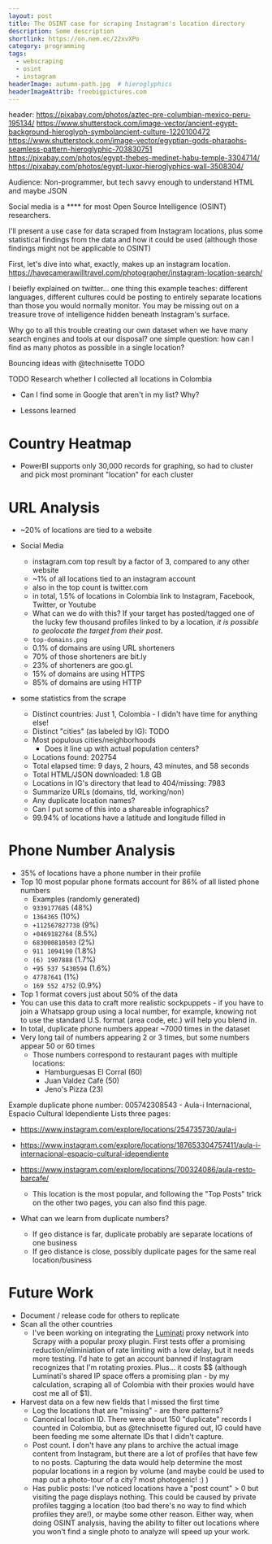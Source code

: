 ```yaml
---
layout: post
title: The OSINT case for scraping Instagram's location directory
description: Some description
shortlink: https://on.nem.ec/22xvXPo
category: programming
tags:
  - webscraping
  - osint
  - instagram
headerImage: autumn-path.jpg  # hieroglyphics
headerImageAttrib: freebigpictures.com
---
```


header:
https://pixabay.com/photos/aztec-pre-columbian-mexico-peru-195134/
https://www.shutterstock.com/image-vector/ancient-egypt-background-hieroglyph-symbolancient-culture-1220100472
https://www.shutterstock.com/image-vector/egyptian-gods-pharaohs-seamless-pattern-hieroglyphic-703830751
https://pixabay.com/photos/egypt-thebes-medinet-habu-temple-3304714/
https://pixabay.com/photos/egypt-luxor-hieroglyphics-wall-3508304/


Audience: Non-programmer, but tech savvy enough to understand HTML and maybe JSON



Social media is a **** for most Open Source Intelligence (OSINT) researchers.

I'll present a use case for data scraped from Instagram locations, plus some
statistical findings from the data and how it could be used (although those
findings might not be applicable to OSINT)

First, let's dive into what, exactly, makes up an instagram location.
https://havecamerawilltravel.com/photographer/instagram-location-search/


I beiefly explained on twitter...
one thing this example teaches: different languages, different cultures could
be posting to entirely separate locations than those you would normally monitor.
You may be missing out on a treasure trove of intelligence hidden beneath
Instagram's surface.

Why go to all this trouble creating our own dataset when we have many
search engines and tools at our disposal?
one simple question: how can I find as many photos as possible in a single
location?

Bouncing ideas with @technisette TODO

TODO Research whether I collected all locations in Colombia
* Can I find some in Google that aren't in my list? Why?


* Lessons learned



Country Heatmap
===============

* PowerBI supports only 30,000 records for graphing, so had to cluster
  and pick most prominant "location" for each cluster



URL Analysis
============

* ~20% of locations are tied to a website

* Social Media
  * instagram.com top result by a factor of 3, compared to any other website
  * ~1% of all locations tied to an instagram account
  * also in the top count is twitter.com 
  * in total, 1.5% of locations in Colombia link to Instagram, Facebook,
    Twitter, or Youtube
  * What can we do with this? If your target has posted/tagged one of the lucky
    few thousand profiles linked to by a location,
    _it is possible to geolocate the target from their post_.
  * `top-domains.png`
  * 0.1% of domains are using URL shorteners
  * 70% of those shorteners are bit.ly
  * 23% of shorteners are goo.gl.
  * 15% of domains are using HTTPS
  * 85% of domains are using HTTP




* some statistics from the scrape
  * Distinct countries: Just 1, Colombia - I didn't have time for anything else!
  * Distinct "cities" (as labeled by IG): TODO
  * Most populous cities/neighborhoods
    * Does it line up with actual population centers?
  * Locations found: 202754
  * Total elapsed time: 9 days, 2 hours, 43 minutes, and 58 seconds
  * Total HTML/JSON downloaded: 1.8 GB
  * Locations in IG's directory that lead to 404/missing: 7983
  * Summarize URLs (domains, tld, working/non)
  * Any duplicate location names?
  * Can I put some of this into a shareable infographics?
  * 99.94% of locations have a latitude and longitude filled in


Phone Number Analysis
=====================

* 35% of locations have a phone number in their profile
* Top 10 most popular phone formats account for 86% of all listed phone numbers
  * Examples (randomly generated)
  * `9339177685` (48%)
  * `1364365` (10%)
  * `+112567827738` (9%)
  * `+0469182764` (8.5%)
  * `683000810503` (2%)
  * `911 1094190` (1.8%)
  * `(6) 1907888` (1.7%)
  * `+95 537 5430594` (1.6%)
  * `47787641` (1%)
  * `169 552 4752` (0.9%)
* Top 1 format covers just about 50% of the data
* You can use this data to craft more realistic sockpuppets - if you have to
  join a Whatsapp group using a local number, for example, knowing not to use
  the standard U.S. format (area code, etc.) will help you blend in.
* In total, duplicate phone numbers appear ~7000 times in the dataset
* Very long tail of numbers appearing 2 or 3 times, but some numbers
  appear 50 or 60 times
  * Those numbers correspond to restaurant pages with multiple locations:
    * Hamburguesas El Corral (60)
    * Juan Valdez Café (50)
    * Jeno's Pizza (23)

Example duplicate phone number:
005742308543 - Aula-i Internacional,  Espacio Cultural Idependiente
Lists three pages:
  * https://www.instagram.com/explore/locations/254735730/aula-i
  * https://www.instagram.com/explore/locations/187653304757411/aula-i-internacional-espacio-cultural-idependiente
  * https://www.instagram.com/explore/locations/700324086/aula-resto-barcafe/
    * This location is the most popular, and following the "Top Posts" trick
      on the other two pages, you can also find this page.

* What can we learn from duplicate numbers?
  * If geo distance is far, duplicate probably are separate locations of one business
  * If geo distance is close, possibly duplicate pages for the same real location/business


Future Work
===========

* Document / release code for others to replicate
* Scan all the other countries
  * I've been working on integrating the [Luminati](https://luminati.io/)
    proxy network into Scrapy with a popular proxy plugin. First tests
    offer a promising reduction/eliminiation of rate limiting with a low
    delay, but it needs more testing. I'd hate to get an account banned
    if Instagram recognizes that I'm rotating proxies. Plus... it costs $$
    (although Luminati's shared IP space offers a promising plan - by my
    calculation, scraping all of Colombia with their proxies would have
    cost me all of $1).
* Harvest data on a few new fields that I missed the first time
  * Log the locations that are "missing" - are there patterns?
  * Canonical location ID. There were about 150 "duplicate" records
    I counted in Colombia, but as @technisette figured out, IG could have
    been feeding me some alternate IDs that I didn't capture.
  * Post count. I don't have any plans to archive the actual image content
    from Instagram, but there are a lot of profiles that have few to no posts.
    Capturing the data would help determine the most popular locations in a
    region by volume (and maybe could be used to map out a photo-tour of a
    city? most photogenic! :) )
  * Has public posts: I've noticed locations have a "post count" > 0 but
    visiting the page displays nothing. This could be caused by private profiles
    tagging a location (too bad there's no way to find which profiles they are!),
    or maybe some other reason. Either way, when doing OSINT analysis, having the
    ability to filter out locations where you won't find a single photo to 
    analyze will speed up your work.